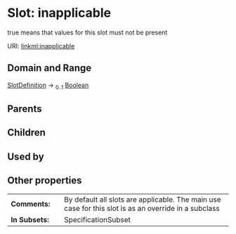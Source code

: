 
# Slot: inapplicable

true means that values for this slot must not be present

URI: [linkml:inapplicable](https://w3id.org/linkml/inapplicable)


## Domain and Range

[SlotDefinition](SlotDefinition.md) &#8594;  <sub>0..1</sub> [Boolean](types/Boolean.md)

## Parents


## Children


## Used by


## Other properties

|  |  |  |
| --- | --- | --- |
| **Comments:** | | By default all slots are applicable. The main use case for this slot is as an override in a subclass |
| **In Subsets:** | | SpecificationSubset |
